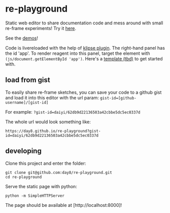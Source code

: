 # re-playground

Static web editor to share documentation code and mess around with small re-frame experiments! Try it [here](https://day8.github.io/re-playground).

See the [demos](https://day8.github.io/re-playground/demos)!

Code is livereloaded with the help of [klipse plugin](https://github.com/viebel/klipse). The right-hand panel has the id 'app'. To render reagent into this panel, target the element with `(js/document.getElementById 'app')`. Here's a [template (tbd)](https://day8.github.io/re-playground) to get started with.


## load from gist

To easily share re-frame sketches, you can save your code to a github gist and load it into this editor with the url param: `gist-id=[github-username]/[gist-id]`

For example: `?gist-id=daiyi/62db9d22136503a42cbbe5dc5ec0337d`

The whole url would look something like:

```
https://day8.github.io/re-playground?gist-id=daiyi/62db9d22136503a42cbbe5dc5ec0337d
```


## developing

Clone this project and enter the folder:

```
git clone git@github.com:day8/re-playground.git
cd re-playground
```

Serve the static page with python:

```
python -m SimpleHTTPServer
```

The page should be available at [http://localhost:8000]!
